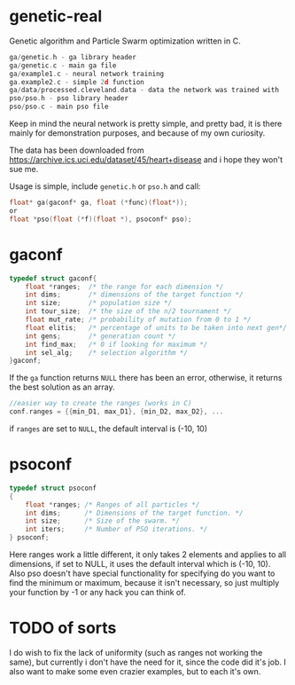 # genetic-real

Genetic algorithm and Particle Swarm optimization written in C.

```c
ga/genetic.h - ga library header
ga/genetic.c - main ga file
ga/example1.c - neural network training
ga.example2.c - simple 2d function
ga/data/processed.cleveland.data - data the network was trained with
pso/pso.h - pso library header
pso/pso.c - main pso file
```

Keep in mind the neural network is pretty simple, and pretty bad, it
is there mainly for demonstration purposes, and because of my own
curiosity.

The data has been downloaded from https://archive.ics.uci.edu/dataset/45/heart+disease
and i hope they won't sue me.

Usage is simple, include `genetic.h` or `pso.h` and call:
```c
float* ga(gaconf* ga, float (*func)(float*));
or
float *pso(float (*f)(float *), psoconf* pso);
```

# gaconf
```c
typedef struct gaconf{
    float *ranges;  /* the range for each dimension */
    int dims;       /* dimensions of the target function */
    int size;       /* population size */
    int tour_size;  /* the size of the n/2 tournament */
    float mut_rate; /* probability of mutation from 0 to 1 */
    float elitis;   /* percentage of units to be taken into next gen*/ 
    int gens;       /* generation count */
    int find_max;   /* 0 if looking for maximum */
    int sel_alg;    /* selection algorithm */
}gaconf;
```
If the `ga` function returns `NULL` there has been an error, otherwise,
it returns the best solution as an array.
```c
//easier way to create the ranges (works in C)
conf.ranges = {{min_D1, max_D1}, {min_D2, max_D2}, ...
```
if `ranges` are set to `NULL`, the default interval is (-10, 10)

# psoconf
```c
typedef struct psoconf
{
    float *ranges; /* Ranges of all particles */
    int dims;      /* Dimensions of the target function. */
    int size;      /* Size of the swarm. */
    int iters;     /* Number of PSO iterations. */
} psoconf;
```
Here ranges work a little different, it only takes 2 elements
and applies to all dimensions, if set to NULL, it uses the
default interval which is (-10, 10).
Also pso doesn't have special functionality for specifying
do you want to find the minimum or maximum, because it isn't
necessary, so just multiply your function by -1 or any hack 
you can think of. 
# TODO of sorts
I do wish to fix the lack of uniformity (such as ranges not working the same),
but currently i don't have the need for it, since the code did it's job.
I also want to make some even crazier examples, but to each it's own.
